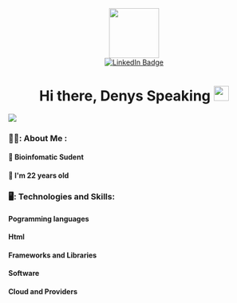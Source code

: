 <!-- ### Hi there, Denys Speaking 👋 -->
<div id="header" align="center">
  <img src="https://media.giphy.com/media/M9gbBd9nbDrOTu1Mqx/giphy.gif" width="100"/>
</div>

<div id="badges" align="center">
  <a href="https://www.linkedin.com/in/dchorny/">
  <img src="https://img.shields.io/badge/LinkedIn-blue?style=for-the-badge&logo=linkedin&logoColor=white" alt="LinkedIn Badge"/>
  </a>
</div>

<h1 align="center">
  Hi there, Denys Speaking
  <img src="https://media.giphy.com/media/hvRJCLFzcasrR4ia7z/giphy.gif" width="30px"/>
</h1>

![](https://komarev.com/ghpvc/?username=dchorn)

<!-- ---  the 3 "---" creates a separator line -->

### 👨‍💻: About Me :
#### 🧬 Bioinfomatic Sudent
#### 🎂 I'm 22 years old


### 🖥️: Technologies and Skills:

<h4>Pogramming languages</h4>
<h4>Html</h4>
<h4>Frameworks and Libraries</h4>
<h4>Software</h4>
<h4>Cloud and Providers</h4>
